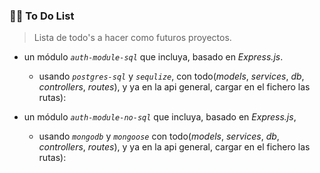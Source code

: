 ### 👨‍🏫 To Do List
> Lista de todo's a hacer como futuros proyectos.

* un módulo *`auth-module-sql`* que incluya, basado en *Express.js*.
    * usando *`postgres-sql`* y *`sequlize`*, con todo(*models*, *services*, *db*, *controllers*, *routes*), y ya en la api general, cargar en el fichero las rutas):

* un módulo *`auth-module-no-sql`* que incluya, basado en *Express.js*,
    * usando *`mongodb`* y *`mongoose`* con todo(*models*, *services*, *db*, *controllers*, *routes*), y ya en la api general, cargar en el fichero las rutas):
